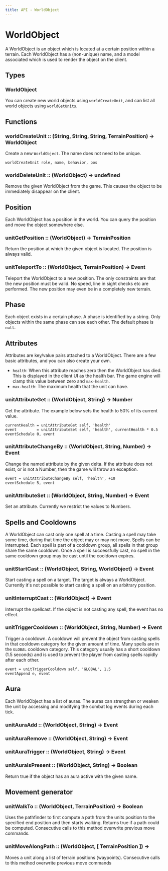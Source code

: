 ```yaml
---
title: API - WorldObject
---
```


# WorldObject

A WorldObject is an object which is located at a certain position within
a terrain. Each WorldObject has a (non-unique) name, and a model associated
which is used to render the object on the client.


## Types

### WorldObject

You can create new world objects using `worldCreateUnit`, and can list all
world objects using `worldGetUnits`.


## Functions

### worldCreateUnit :: (String, String, String, TerrainPosition) -> WorldObject

Create a new `WorldObject`. The name does not need to be unique.

    worldCreateUnit role, name, behavior, pos


### worldDeleteUnit :: (WorldObject) -> undefined

Remove the given WorldObject from the game. This causes the object to be
immediately disappear on the client.



## Position

Each WorldObject has a position in the world. You can query the position and
move the object somewhere else.


### unitGetPosition :: (WorldObject) -> TerrainPosition

Return the position at which the given object is located. The position is
always valid.


### unitTeleportTo :: (WorldObject, TerrainPosition) -> Event

Teleport the WorldObject to a new position. The only constraints are that the
new position must be valid. No speed, line in sight checks etc are performed.
The new position may even be in a completely new terrain.



## Phase

Each object exists in a certain phase. A phase is identified by a string. Only
objects within the same phase can see each other. The default phase is `null`.



## Attributes

Attributes are key/value pairs attached to a WorldObject. There are a few
basic attributes, and you can also create your own.

 - `health`: When this attribute reaches zero then the WorldObject has died.
   This is displayed in the client UI as the health bar. The game engine will
   clamp this value between zero and `max-health`.
 - `max-health`: The maximum health that the unit can have.


### unitAttributeGet :: (WorldObject, String) -> Number

Get the attribute. The example below sets the health to 50% of its current
value.

    currentHealth = unitAttributeGet self, 'health'
    event         = unitAttributeSet self, 'health', currentHealth * 0.5
    eventSchedule 0, event


### unitAttributeChangeBy :: (WorldObject, String, Number) -> Event

Change the named attribute by the given delta. If the attribute does not
exist, or is not a Number, then the game will throw an exception.

    event = unitAttributeChangeBy self, 'health', +10
    eventSchedule 5, event


### unitAttributeSet :: (WorldObject, String, Number) -> Event

Set an attribute. Currently we restrict the values to Numbers.


## Spells and Cooldowns

A WorldObject can cast only one spell at a time. Casting a spell may take some
time, during that time the object may or may not move. Spells can be
interrupted. Each spell is part of a cooldown group, all spells in that group
share the same cooldown. Once a spell is successfully cast, no spell in the
same cooldown group may be cast until the cooldown expires.


### unitStartCast :: (WorldObject, String, WorldObject) -> Event

Start casting a spell on a target. The target is always a WorldObject.
Currently it's not possible to start casting a spell on an arbitrary position.


### unitInterruptCast :: (WorldObject) -> Event

Interrupt the spellcast. If the object is not casting any spell, the event has
no effect.


### unitTriggerCooldown :: (WorldObject, String, Number) -> Event

Trigger a cooldown. A cooldown will prevent the object from casting spells in
that cooldown category for the given amount of time. Many spells are in the
`GLOBAL` cooldown category. This category usually has a short cooldown (1.5
seconds) and is used to prevent the player from casting spells rapidly after
each other.

    event = unitTriggerCooldown self, 'GLOBAL', 1.5
    eventAppend e, event

## Aura

Each WorldObject has a list of auras. The auras can strengthen or weaken the
unit by accessing and modifying the combat log events during each tick.


### unitAuraAdd :: (WorldObject, String) -> Event

### unitAuraRemove :: (WorldObject, String) -> Event

### unitAuraTrigger :: (WorldObject, String) -> Event

### unitAuraIsPresent :: (WorldObject, String) -> Boolean

Return true if the object has an aura active with the given name.


## Movement generator

### unitWalkTo :: (WorldObject, TerrainPosition) -> Boolean

Uses the pathfinder to first compute a path from the units position to the
specified end position and then starts walking. Returns true if a path could
be computed. Consecutive calls to this method overwrite previous move
commands.


### unitMoveAlongPath :: (WorldObject, [ TerrainPosition ]) ->

Moves a unit along a list of terrain positions (waypoints). Consecutive calls
to this method overwrite previous move commands
